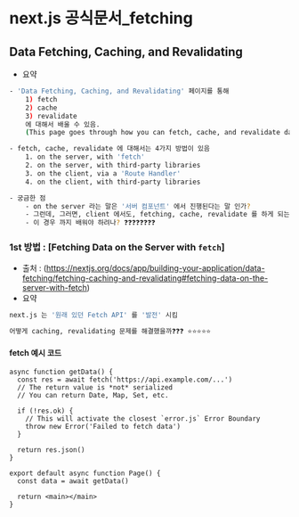 # next.js 공식문서\_fetching

## Data Fetching, Caching, and Revalidating

* 요약

```bash
- 'Data Fetching, Caching, and Revalidating' 페이지를 통해 
	1) fetch 
	2) cache
	3) revalidate 
	에 대해서 배울 수 있음. 
	(This page goes through how you can fetch, cache, and revalidate data in React and Next.js.)

- fetch, cache, revalidate 에 대해서는 4가지 방법이 있음 
	1. on the server, with 'fetch'
	2. on the server, with third-party libraries 
	3. on the client, via a 'Route Handler' 
	4. on the client, with third-party libraries

- 궁금한 점 
	- on the server 라는 말은 '서버 컴포넌트' 에서 진행된다는 말 인가? 
	- 그런데, 그러면, client 에서도, fetching, cache, revalidate 를 하게 되는 경우가 있으려나❓❓❓❓❓❓ 
	- 이 경우 까지 배워야 하려나? ❓❓❓❓❓❓❓❓ 

```

### 1st 방법 : \[Fetching Data on the Server with `fetch`]

* 출처 : (https://nextjs.org/docs/app/building-your-application/data-fetching/fetching-caching-and-revalidating#fetching-data-on-the-server-with-fetch)
* 요약

```bash
next.js 는 '원래 있던 Fetch API' 를 '발전' 시킴

어떻게 caching, revalidating 문제를 해결했을까❓❓❓ ⭐⭐⭐⭐⭐ 


```

#### fetch 예시 코드

```
async function getData() {
  const res = await fetch('https://api.example.com/...')
  // The return value is *not* serialized
  // You can return Date, Map, Set, etc.
 
  if (!res.ok) {
    // This will activate the closest `error.js` Error Boundary
    throw new Error('Failed to fetch data')
  }
 
  return res.json()
}
 
export default async function Page() {
  const data = await getData()
 
  return <main></main>
}
```
